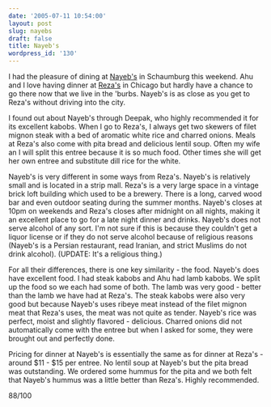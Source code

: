 ```yaml
---
date: '2005-07-11 10:54:00'
layout: post
slug: nayebs
draft: false
title: Nayeb's
wordpress_id: '130'
---
```


I had the pleasure of dining at [Nayeb's](http://www.nayebs.com/) in Schaumburg this weekend. Ahu and I love having dinner at [Reza's](http://www.rezasrestaurant.com/) in Chicago but hardly have a chance to go there now that we live in the 'burbs. Nayeb's is as close as you get to Reza's without driving into the city.




I found out about Nayeb's through Deepak, who highly recommended it for its excellent kabobs. When I go to Reza's, I always get two skewers of filet mignon steak with a bed of aromatic white rice and charred onions. Meals at Reza's also come with pita bread and delicious lentil soup. Often my wife an I will split this entree because it is so much food. Other times she will get her own entree and substitute dill rice for the white.




Nayeb's is very different in some ways from Reza's. Nayeb's is relatively small and is located in a strip mall. Reza's is a very large space in a vintage brick loft building which used to be a brewery. There is a long, carved wood bar and even outdoor seating during the summer months. Nayeb's closes at 10pm on weekends and Reza's closes after midnight on all nights, making it an excellent place to go for a late night dinner and drinks. Nayeb's does not serve alcohol of any sort. I'm not sure if this is because they couldn't get a liquor license or if they do not serve alcohol because of religious reasons (Nayeb's is a Persian restaurant, read Iranian, and strict Muslims do not drink alcohol). (UPDATE: It's a religious thing.)




For all their differences, there is one key similarity - the food. Nayeb's does have excellent food. I had steak kabobs and Ahu had lamb kabobs. We split up the food so we each had some of both. The lamb was very good - better than the lamb we have had at Reza's. The steak kabobs were also very good but because Nayeb's uses ribeye meat instead of the filet mignon meat that Reza's uses, the meat was not quite as tender. Nayeb's rice was perfect, moist and slightly flavored - delicious. Charred onions did not automatically come with the entree but when I asked for some, they were brought out and perfectly done.




Pricing for dinner at Nayeb's is essentially the same as for dinner at Reza's - around $11 - $15 per entree. No lentil soup at Nayeb's but the pita bread was outstanding. We ordered some hummus for the pita and we both felt that Nayeb's hummus was a little better than Reza's. Highly recommended.




88/100



